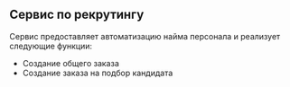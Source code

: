 ## Сервис по рекрутингу
Сервис предоставляет автоматизацию найма персонала и реализует следующие функции:


- Создание общего заказа
- Создание заказа на подбор кандидата


